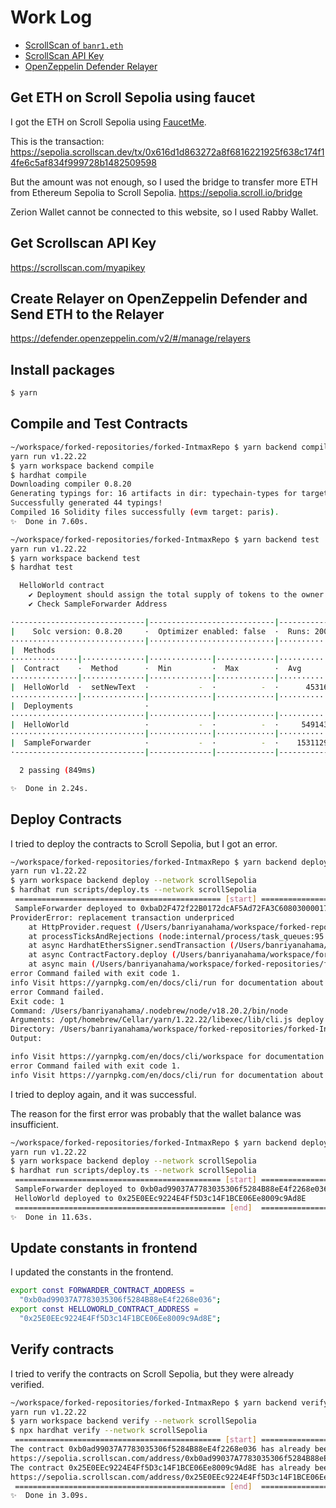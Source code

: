 # Work Log

- [ScrollScan of `banr1.eth`](https://sepolia.scrollscan.dev/address/0x939461c901a2c882079c84565e42fce064847aa3)
- [ScrollScan API Key](https://scrollscan.com/myapikey)
- [OpenZeppelin Defender Relayer](https://defender.openzeppelin.com/v2/#/manage/relayers)

## Get ETH on Scroll Sepolia using faucet

I got the ETH on Scroll Sepolia using [FaucetMe](https://scroll.faucetme.pro/).

This is the transaction:
https://sepolia.scrollscan.dev/tx/0x616d1d863272a8f6816221925f638c174f14fe6c5af834f999728b1482509598

But the amount was not enough, so I used the bridge to transfer more ETH from Ethereum Sepolia to Scroll Sepolia.
https://sepolia.scroll.io/bridge

Zerion Wallet cannot be connected to this website, so I used Rabby Wallet.

## Get Scrollscan API Key

https://scrollscan.com/myapikey

## Create Relayer on OpenZeppelin Defender and Send ETH to the Relayer

https://defender.openzeppelin.com/v2/#/manage/relayers

## Install packages

```bash
$ yarn
```

## Compile and Test Contracts

```bash
~/workspace/forked-repositories/forked-IntmaxRepo $ yarn backend compile
yarn run v1.22.22
$ yarn workspace backend compile
$ hardhat compile
Downloading compiler 0.8.20
Generating typings for: 16 artifacts in dir: typechain-types for target: ethers-v6
Successfully generated 44 typings!
Compiled 16 Solidity files successfully (evm target: paris).
✨  Done in 7.60s.
```

```bash
~/workspace/forked-repositories/forked-IntmaxRepo $ yarn backend test
yarn run v1.22.22
$ yarn workspace backend test
$ hardhat test

  HelloWorld contract
    ✔ Deployment should assign the total supply of tokens to the owner
    ✔ Check SampleForwarder Address

·-----------------------------|----------------------------|-------------|-----------------------------·
|    Solc version: 0.8.20     ·  Optimizer enabled: false  ·  Runs: 200  ·  Block limit: 30000000 gas  │
······························|····························|·············|······························
|  Methods                                                                                             │
···············|··············|··············|·············|·············|···············|··············
|  Contract    ·  Method      ·  Min         ·  Max        ·  Avg        ·  # calls      ·  jpy (avg)  │
···············|··············|··············|·············|·············|···············|··············
|  HelloWorld  ·  setNewText  ·           -  ·          -  ·      45316  ·            1  ·          -  │
···············|··············|··············|·············|·············|···············|··············
|  Deployments                ·                                          ·  % of limit   ·             │
······························|··············|·············|·············|···············|··············
|  HelloWorld                 ·           -  ·          -  ·     549143  ·        1.8 %  ·          -  │
······························|··············|·············|·············|···············|··············
|  SampleForwarder            ·           -  ·          -  ·    1531129  ·        5.1 %  ·          -  │
·-----------------------------|--------------|-------------|-------------|---------------|-------------·

  2 passing (849ms)

✨  Done in 2.24s.
```

## Deploy Contracts

I tried to deploy the contracts to Scroll Sepolia, but I got an error.

```bash
~/workspace/forked-repositories/forked-IntmaxRepo $ yarn backend deploy --network scrollSepolia
yarn run v1.22.22
$ yarn workspace backend deploy --network scrollSepolia
$ hardhat run scripts/deploy.ts --network scrollSepolia
 ============================================== [start] ================================================
 SampleForwarder deployed to 0xbaD2F472f22B0172dcAF5Ad72FA3C60803000017
ProviderError: replacement transaction underpriced
    at HttpProvider.request (/Users/banriyanahama/workspace/forked-repositories/forked-IntmaxRepo/node_modules/hardhat/src/internal/core/providers/http.ts:90:21)
    at processTicksAndRejections (node:internal/process/task_queues:95:5)
    at async HardhatEthersSigner.sendTransaction (/Users/banriyanahama/workspace/forked-repositories/forked-IntmaxRepo/node_modules/@nomicfoundation/hardhat-ethers/src/signers.ts:125:18)
    at async ContractFactory.deploy (/Users/banriyanahama/workspace/forked-repositories/forked-IntmaxRepo/node_modules/ethers/src.ts/contract/factory.ts:111:24)
    at async main (/Users/banriyanahama/workspace/forked-repositories/forked-IntmaxRepo/pkgs/backend/scripts/deploy.ts:19:22)
error Command failed with exit code 1.
info Visit https://yarnpkg.com/en/docs/cli/run for documentation about this command.
error Command failed.
Exit code: 1
Command: /Users/banriyanahama/.nodebrew/node/v18.20.2/bin/node
Arguments: /opt/homebrew/Cellar/yarn/1.22.22/libexec/lib/cli.js deploy --network scrollSepolia
Directory: /Users/banriyanahama/workspace/forked-repositories/forked-IntmaxRepo/pkgs/backend
Output:

info Visit https://yarnpkg.com/en/docs/cli/workspace for documentation about this command.
error Command failed with exit code 1.
info Visit https://yarnpkg.com/en/docs/cli/run for documentation about this command.
```

I tried to deploy again, and it was successful.

The reason for the first error was probably that the wallet balance was insufficient.

```bash
~/workspace/forked-repositories/forked-IntmaxRepo $ yarn backend deploy --network scrollSepolia
yarn run v1.22.22
$ yarn workspace backend deploy --network scrollSepolia
$ hardhat run scripts/deploy.ts --network scrollSepolia
 ============================================== [start] ================================================
 SampleForwarder deployed to 0xb0ad99037A7783035306f5284B88eE4f2268e036
 HelloWorld deployed to 0x25E0EEc9224E4Ff5D3c14F1BCE06Ee8009c9Ad8E
 =============================================== [end]  ===============================================
✨  Done in 11.63s.
```

## Update constants in frontend

I updated the constants in the frontend.

```bash
export const FORWARDER_CONTRACT_ADDRESS =
  "0xb0ad99037A7783035306f5284B88eE4f2268e036";
export const HELLOWORLD_CONTRACT_ADDRESS =
  "0x25E0EEc9224E4Ff5D3c14F1BCE06Ee8009c9Ad8E";
```

## Verify contracts

I tried to verify the contracts on Scroll Sepolia, but they were already verified.

```bash
~/workspace/forked-repositories/forked-IntmaxRepo $ yarn backend verify --network scrollSepolia
yarn run v1.22.22
$ yarn workspace backend verify --network scrollSepolia
$ npx hardhat verify --network scrollSepolia
 ============================================== [start] ================================================
The contract 0xb0ad99037A7783035306f5284B88eE4f2268e036 has already been verified.
https://sepolia.scrollscan.com/address/0xb0ad99037A7783035306f5284B88eE4f2268e036#code
The contract 0x25E0EEc9224E4Ff5D3c14F1BCE06Ee8009c9Ad8E has already been verified.
https://sepolia.scrollscan.com/address/0x25E0EEc9224E4Ff5D3c14F1BCE06Ee8009c9Ad8E#code
 =============================================== [end]  ===============================================
✨  Done in 3.09s.
```
